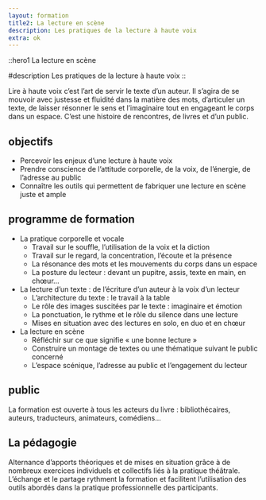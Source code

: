 ```yaml
---
layout: formation
title2: La lecture en scène
description: Les pratiques de la lecture à haute voix
extra: ok
---
```

::hero1
La lecture en scène

#description
Les pratiques de la lecture à haute voix
::

Lire à haute voix c’est l’art de servir le texte d’un auteur. Il s’agira de se mouvoir avec justesse et fluidité dans la matière des mots, d’articuler un texte, de laisser résonner le sens et l’imaginaire tout en engageant le corps dans un espace. C’est une histoire de rencontres, de livres et d’un public.

## objectifs

- Percevoir les enjeux d’une lecture à haute voix
- Prendre conscience de l’attitude corporelle, de la voix, de l’énergie, de l’adresse au public
- Connaître les outils qui permettent de fabriquer une lecture en scène juste et ample

## programme de formation

- La pratique corporelle et vocale
  - Travail sur le souffle, l’utilisation de la voix et la diction
  - Travail sur le regard, la concentration, l’écoute et la présence
  - La résonance des mots et les mouvements du corps dans un espace
  - La posture du lecteur : devant un pupitre, assis, texte en main, en chœur…
- La lecture d’un texte : de l’écriture d’un auteur à la voix d’un lecteur
  - L’architecture du texte : le travail à la table
  - Le rôle des images suscitées par le texte : imaginaire et émotion
  - La ponctuation, le rythme et le rôle du silence dans une lecture
  - Mises en situation avec des lectures en solo, en duo et en chœur
- La lecture en scène
  - Réfléchir sur ce que signifie « une bonne lecture »
  - Construire un montage de textes ou une thématique suivant le public concerné
  - L’espace scénique, l’adresse au public et l’engagement du lecteur

## public

La formation est ouverte à tous les acteurs du livre : bibliothécaires, auteurs, traducteurs, animateurs, comédiens...

## La pédagogie

Alternance d’apports théoriques et de mises en situation grâce à de nombreux exercices individuels et collectifs liés à la pratique théâtrale. L’échange et le partage rythment la formation et facilitent l’utilisation des outils abordés dans la pratique professionnelle des participants.
